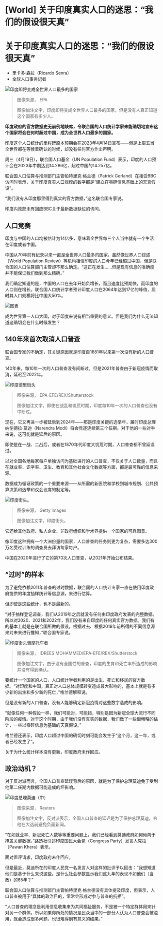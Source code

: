 # [World] 关于印度真实人口的迷思：“我们的假设很天真”

#  关于印度真实人口的迷思：“我们的假设很天真”

  * 里卡多·森拉（Ricardo Senra） 
  * 全球人口事务记者 


![印度即将变成全世界人口最多的国家](_129402735_0e1a45b9-3738-4424-8e7b-29ea6f5bb2a4.jpg)

> 图像来源，  EPA
>
> 图像加注文字，印度即将变成全世界人口最多的国家，但是没有人真正知道这个国家有多少人。

**印度政府的官方数据史无前例地缺席，令联合国的人口统计学家未能确切地宣布这个国家将会在何时超过中国，成为全世界人口最多的国家。**

印度这个人口统计的里程碑原本预期会在2023年4月14日宣布——但是上周五当全世界都在等候着确认的时候，却没有任何官方作出声明。

周三（4月19日），联合国人口基金（UN Population Fund）表示，印度的人口预计会在2023年中期达到14.286亿，超过中国的14.257亿。

联合国人口估算与推测部门主管帕特里克·格兰德（Patrick Gerland）在接受BBC访问时表示，关于印度真实人口规模的数字都是“建立在零碎信息基础上的天真假设”。

“我们没有从印度那里得到真实的官方数据，”这名联合国专家说。

印度内政部未有回应BBC关于最新数据缺位的询问。

##  人口竞赛

印度与中国的人口均被估计为14亿多，意味着全世界每三个人当中就有一个生活在印度或者中国。

中国从70年前有纪录以来一直是全世界人口最多的国家。虽然像世界人口综述（World Population Review）等机构相信印度的人口今年已经超过中国，但是联合国的人口估算部门主管却不那么确定。“这正在发生……但是现有信息的准确度并不能保证我们做到那么精确。”

我们确定知道的是，中国的人口在去年开始负增长，而且速度比预期快，而印度的人口则在增长。联合国人口统计学者预计印度人口在2064年达到17亿的峰值，届时其人口规模将比中国大50%。

![图表](_129418943_indias_population_predicted_to_take_over_china_640_chinese-2x-nc.png)

成为世界第一人口大国，对于印度来说有相当重要的意义。但是我们为什么无法知道这确切会在什么时候发生？

##  140年来首次取消人口普查

联合国专家的不确定，其关键原因就是印度自1881年以来第一次没有新的人口普查。

140年来，每10年一次的人口普查没有间断过，但是2021年普查由于新冠疫情而取消，延迟至2022年。

![印度德里街头](_129393488_07a4b12f-066d-4687-b55c-924d0782d969.jpg)

> 图像来源，  EPA-EFE/REX/Shutterstock
>
> 图像加注文字，即使在战乱和饥荒时期，印度每10年一次的人口普查也没有中断过。

现在，它又再进一步被延后到2024年——那是印度关键的选举年，届时印度总理纳伦德拉·莫迪（Narendra Modi）将会竞逐连续第三个任期。对于他的一些对手来说，这可能就是延后的原因。

即使是在一战、二战后，或者在1870年代印度大饥荒时期，人口普查都不曾延误过。

以对全国各地每家每户单独访问为基础进行的人口普查，不仅关于人口数量，而且在就业率、识字率、卫生、教育和其他社会文化数据等方面，都是最可靠的信息来源。

数据成为循证政策的一个重要来源——从所需的新医院和学校到城市规划、公共预算决策和选举和议会议席的制定等。

![印度街头。](_129394020_gettyimages-1245803152.jpg)

> 图像来源，  Getty Images
>
> 图像加注文字，印度街头。

它还给其他政府、私人企业、非政府组织和学术界提供一个国家的可靠图景。

像印度这种拥有一个大洲份量的国家，人口普查的任务则更为复杂，需要多达300万名受过训练的调查员去拜访每家每户。

中国在2020年进行了它的第70次人口普查，从2021年开始公布结果。

##  “过时”的样本

为了避免依赖2011年普查的过时数据，联合国的人口统计专家一直在使用印度政府提供的年度抽样统计等信息源，来进行估算。

但即使是这些统计，也不是最新的。

“对于抽样登记调查，我们从2019年之后就没有任何由印度政府发表的完整数据。所以对2020、2021和2022年，我们没有来自印度的任何真实官方数据。我们有的基本上就是在联合国所做的假设，根据过去、根据2019年前所得的不同信息源来对未来进行推知，”联合国专家说。

![印度街头骑摩托车者](_129393492_3172cfcfaf1e1b9e5201eb994ae8f44de6df5675.jpg)

> 图像来源，  IDREES MOHAMMED/EPA-EFE/REX/Shutterstock
>
> 图像加注文字，由于没有全国性的普查，印度的生育和死亡率所造成的影响并没有得到确认。

要统计一个国家的人口，人口统计学者利用的是出生、死亡和移民的官方数据。“对印度和中国，真正对人口总体规模转变造成最大影响的，基本上就是有多少新的出生和多少新的死亡，”格兰德解释说。

但是没有新的人口普查，没有人能够确定新冠疫情对这些数字造成的影响。

“就像任何一种假设一样，我们可能对，可能错，特别是因为新冠全球大流行不同阶段的疫情。对于这个时期，由于我们没有真实的数据，我们做了一些很粗略的估计，一些以零碎信息为基础的天真假设。”

格兰德还表示，印度人口超过中国的确切时刻可能会发生于“这个月，这一年，或者已经发生了”。

关于为什么统计样本没有更新，印度政府未作回应。

##  政治动机？

对于反对派而言，全国人口普查延误背后的原因，就是为了保护总理莫迪免于受到他第二任期内数据可能造成的坏影响。

![印度总理莫迪（中）](_129393490_db753445-cedf-4ab1-949e-4425a8521634.jpg)

> 图像来源，  Reuters
>
> 图像加注文字，反对派表示，全国人口普查的延迟是为了保护总理莫迪，令他在大选前避免负面新闻。

“在如就业率、新冠死亡人数等等重要问题上，我们已经看到莫迪政府如何倾向于掩盖关键数据，”路透社引述印度国民大会党（Congress Party）发言人克拉（Pawan Khera）表示。

面对置评请求，印度政府未作回应。

但是最近，莫迪所在的印度人民党一名发言人对这样的批评予以回击：“我想知道他们是基于什么来说这些。是什么社会参数显示我们这九年的表现不如他们（当政）的65年？”

联合国人口估算与推测部门主管帕特里克·格兰德没有具体提及印度，但表示，人口普查被用于“具体的政治目的，常常会形成对参与普查的抗拒”。

“人口普查的理念是利用信息收集来为共同福祉服务，不是被一个特定群体用来针对另一个群体。所以如果你所处的情况是民众当中的一部分人认为人口普查会被滥用，就会造成很多问题，也很难得到有意义的结果。”


